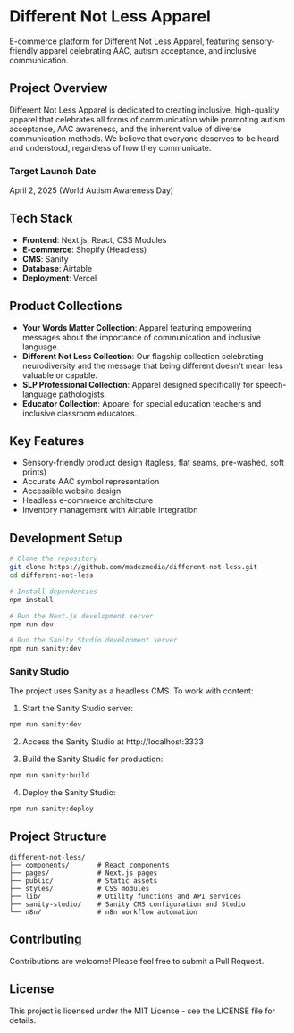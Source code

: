 # Different Not Less Apparel

E-commerce platform for Different Not Less Apparel, featuring sensory-friendly apparel celebrating AAC, autism acceptance, and inclusive communication.

## Project Overview

Different Not Less Apparel is dedicated to creating inclusive, high-quality apparel that celebrates all forms of communication while promoting autism acceptance, AAC awareness, and the inherent value of diverse communication methods. We believe that everyone deserves to be heard and understood, regardless of how they communicate.

### Target Launch Date

April 2, 2025 (World Autism Awareness Day)

## Tech Stack

- **Frontend**: Next.js, React, CSS Modules
- **E-commerce**: Shopify (Headless)
- **CMS**: Sanity
- **Database**: Airtable
- **Deployment**: Vercel

## Product Collections

- **Your Words Matter Collection**: Apparel featuring empowering messages about the importance of communication and inclusive language.
- **Different Not Less Collection**: Our flagship collection celebrating neurodiversity and the message that being different doesn't mean less valuable or capable.
- **SLP Professional Collection**: Apparel designed specifically for speech-language pathologists.
- **Educator Collection**: Apparel for special education teachers and inclusive classroom educators.

## Key Features

- Sensory-friendly product design (tagless, flat seams, pre-washed, soft prints)
- Accurate AAC symbol representation
- Accessible website design
- Headless e-commerce architecture
- Inventory management with Airtable integration

## Development Setup

```bash
# Clone the repository
git clone https://github.com/madezmedia/different-not-less.git
cd different-not-less

# Install dependencies
npm install

# Run the Next.js development server
npm run dev

# Run the Sanity Studio development server
npm run sanity:dev
```

### Sanity Studio

The project uses Sanity as a headless CMS. To work with content:

1. Start the Sanity Studio server:
```bash
npm run sanity:dev
```

2. Access the Sanity Studio at http://localhost:3333

3. Build the Sanity Studio for production:
```bash
npm run sanity:build
```

4. Deploy the Sanity Studio:
```bash
npm run sanity:deploy
```

## Project Structure

```
different-not-less/
├── components/       # React components
├── pages/            # Next.js pages
├── public/           # Static assets
├── styles/           # CSS modules
├── lib/              # Utility functions and API services
├── sanity-studio/    # Sanity CMS configuration and Studio
└── n8n/              # n8n workflow automation
```

## Contributing

Contributions are welcome! Please feel free to submit a Pull Request.

## License

This project is licensed under the MIT License - see the LICENSE file for details.
